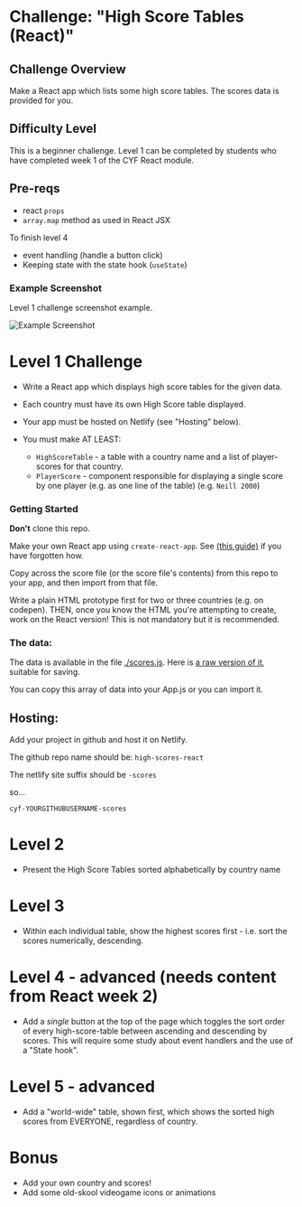 # Challenge: "High Score Tables (React)"

## Challenge Overview

Make a React app which lists some high score tables. The scores data is provided for you.

## Difficulty Level

This is a beginner challenge.  Level 1 can be completed by students who have completed week 1 of the CYF React module.

## Pre-reqs

- react `props`
- `array.map` method as used in React JSX

To finish level 4

- event handling (handle a button click)
- Keeping state with the state hook (`useState`)

### Example Screenshot

Level 1 challenge screenshot example.

![Example Screenshot](./example-screenshots/react-high-score-tables-example-layout.png)

# Level 1 Challenge

* Write a React app which displays high score tables for the given data.

* Each country must have its own High Score table displayed.

* Your app must be hosted on Netlify (see "Hosting" below).

* You must make AT LEAST:
  - `HighScoreTable` - a table with a country name and a list of player-scores for that country.
  - `PlayerScore` - component responsible for displaying a single score by one player (e.g. as one line of the table) (e.g. `Neill 2000`)

### Getting Started

**Don't** clone this repo.

Make your own React app using `create-react-app`.  See [(this guide)](https://docs.codeyourfuture.io/students/guides/creating-a-react-app) if you have forgotten how.

Copy across the score file (or the score file's contents) from this repo to your app, and then import from that file.

Write a plain HTML prototype first for two or three countries (e.g. on codepen).  THEN, once you know the HTML you're attempting to create, work on the React version!  This is not mandatory but it is recommended.

### The data:

The data is available in the file [./scores.js](./scores.js).   Here is [a raw version of it](https://raw.githubusercontent.com/codeyourfuture/cyf-react-challenges/master/challenge-high-score-tables/scores.js), suitable for saving.

You can copy this array of data into your App.js or you can import it.

## Hosting:

Add your project in github and host it on Netlify.

The github repo name should be:
`high-scores-react`

The netlify site suffix should be `-scores`

so...

`cyf-YOURGITHUBUSERNAME-scores`

# Level 2

- Present the High Score Tables sorted alphabetically by country name

# Level 3

- Within each individual table, show the highest scores first - i.e. sort the scores numerically, descending.

# Level 4 - advanced (needs content from React week 2)
- Add a _single_ button at the top of the page which toggles the sort order of every high-score-table between ascending and descending by scores.  This will require some study about event handlers and the use of a "State hook".

# Level 5 - advanced

- Add a "world-wide" table, shown first, which shows the sorted high scores from EVERYONE, regardless of country.

# Bonus
- Add your own country and scores!
- Add some old-skool videogame icons or animations

